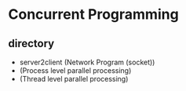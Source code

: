 # Concurrent Programming

## directory

- server2client (Network Program (socket))
- (Process level parallel processing)
- (Thread level parallel processing)